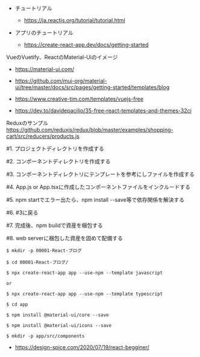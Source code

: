 - チュートリアル

  - https://ja.reactjs.org/tutorial/tutorial.html

- アプリのチュートリアル

  - https://create-react-app.dev/docs/getting-started

VueのVuetify、ReactのMaterial-Uiのイメージ

- https://material-ui.com/

- https://github.com/mui-org/material-ui/tree/master/docs/src/pages/getting-started/templates/blog

- https://www.creative-tim.com/templates/vuejs-free

- https://dev.to/davidepacilio/35-free-react-templates-and-themes-32ci

Reduxのサンプル
https://github.com/reduxjs/redux/blob/master/examples/shopping-cart/src/reducers/products.js

#1. プロジェクトディレクトリを作成する

#2. コンポーネントディレクトリを作成する

#3. コンポーネントディレクトリにテンプレートを参考にしファイルを作成する

#4. App.js or App.tsxに作成したコンポーネントファイルをインクルードする

#5. npm startでエラー出たら、npm install --save等で依存関係を解決する

#6. #3に戻る

#7. 完成後、npm buildで資産を梱包する

#8. web serverに梱包した資産を固めて配備する

```
$ mkdir -p 00001-React-ブログ

$ cd 00001-React-ブログ/

$ npx create-react-app app --use-npm --template javascript

or

$ npx create-react-app app --use-npm --template typescript

$ cd app

$ npm install @material-ui/core --save

$ npm install @material-ui/icons --save

$ mkdir -p app/src/components
```

- https://design-spice.com/2020/07/19/react-begginer/
